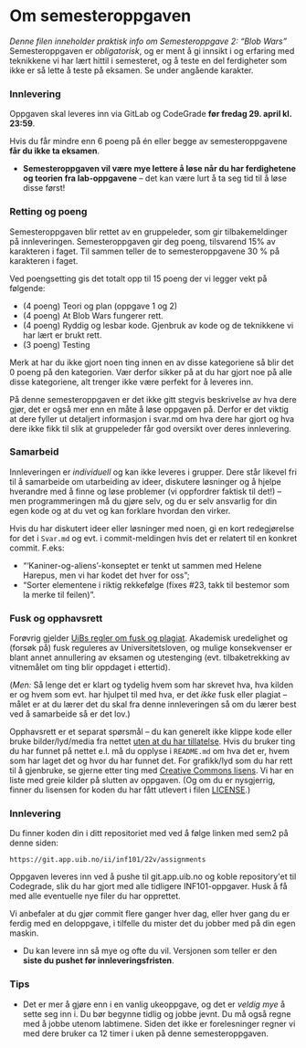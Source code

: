 # Om semesteroppgaven
*Denne filen inneholder praktisk info om Semesteroppgave 2: “Blob Wars”* Semesteroppgaven er *obligatorisk*, 
og er ment å gi innsikt i og erfaring med
teknikkene vi har lært hittil i semesteret, og å teste en del
ferdigheter som ikke er så lette å teste på eksamen. Se under angående
karakter.

### Innlevering
Oppgaven skal leveres inn via GitLab og CodeGrade **før fredag 29. april kl. 23:59**. 

Hvis du får mindre enn 6 poeng på én eller begge av semesteroppgavene **får du ikke ta eksamen**.  

* **Semesteroppgaven vil være mye lettere å løse når du har ferdighetene og teorien fra lab-oppgavene** – det kan være lurt å ta seg tid til å løse disse først!

### Retting og poeng
Semesteroppgaven blir rettet av en gruppeleder, som gir tilbakemeldinger på
innleveringen. Semesteroppgaven gir deg poeng, tilsvarend 15% av karakteren i faget. 
Til sammen teller de to semesteroppgavene 30 % på karakteren i faget. 

Ved poengsetting gis det totalt opp til 15 poeng der vi legger vekt på følgende:

* (4 poeng) Teori og plan (oppgave 1 og 2) 
* (4 poeng) At Blob Wars fungerer rett.
* (4 poeng) Ryddig og lesbar kode. Gjenbruk av kode og de teknikkene vi har lært er brukt rett.
* (3 poeng) Testing 

Merk at har du ikke gjort noen ting innen en av disse kategoriene så blir det 0 poeng på den kategorien.
Vær derfor sikker på at du har gjort noe på alle disse kategoriene, alt trenger ikke være perfekt for å leveres inn.

På denne semesteroppgaven er det ikke gitt stegvis beskrivelse av hva dere gjør, det er også mer enn en måte å løse oppgaven på. Derfor er det viktig at dere fyller ut detaljert informasjon i svar.md om hva dere har gjort
og hva dere ikke fikk til slik at gruppeleder får god oversikt over deres innlevering.

### Samarbeid

Innleveringen er *individuell* og kan ikke leveres i grupper. Dere står likevel fri
til å samarbeide om utarbeiding av ideer, diskutere løsninger og å hjelpe
hverandre med å finne og løse problemer (vi oppfordrer faktisk til det!) – men programmeringen må du gjøre selv, og du er selv ansvarlig for din egen kode og at du vet og kan forklare hvordan den virker.

Hvis du har diskutert ideer eller løsninger med noen, gi en kort redegjørelse for det i `Svar.md` og evt. i commit-meldingen hvis det er relatert til en konkret commit. F.eks: 
* “‘Kaniner-og-aliens’-konseptet er tenkt ut sammen med Helene Harepus, men vi har kodet det hver for oss”;
* “Sorter elementene i riktig rekkefølge (fixes #23, takk til bestemor som la merke til feilen)”.

### Fusk og opphavsrett
Forøvrig gjelder [UiBs regler om fusk og plagiat](http://www.uib.no/studiekvalitet/77864/fusk-hva-er-det-og-hvilke-konsekvenser-f%C3%A5r-det-deg-som-student). Akademisk uredelighet og (forsøk på) fusk reguleres av Universitetsloven, og mulige konsekvenser er blant annet annullering av eksamen og utestenging (evt. tilbaketrekking av vitnemålet om ting blir oppdaget i ettertid).

(*Men:* Så lenge det er klart og tydelig hvem som har skrevet hva, hva kilden er og hvem som evt. har hjulpet til med hva, er det *ikke* fusk eller plagiat – målet er at du lærer det du skal fra denne innleveringen så om du lærer best ved å samarbeide så er det lov.)

Opphavsrett er et separat spørsmål – du kan generelt ikke klippe kode eller bruke bilder/lyd/media fra nettet [uten at du har tillatelse](https://en.wikipedia.org/wiki/Copyright). Hvis du bruker ting du har funnet på nettet e.l. må du opplyse i `README.md` om hva det er, hvem som har laget det og hvor du har funnet det. For grafikk/lyd som du har rett til å gjenbruke, se gjerne etter ting med [Creative Commons lisens](https://creativecommons.org/licenses/). Vi har en liste med greie kilder på slutten av oppgaven. (Og om du er nysgjerrig, finner du lisensen for koden du har fått utlevert i filen [LICENSE](../LICENSE).)

### Innlevering
 Du finner koden din i ditt repositoriet med ved å følge linken med sem2 på denne siden:

    https://git.app.uib.no/ii/inf101/22v/assignments

Oppgaven leveres inn ved å pushe til git.app.uib.no og koble repository'et til Codegrade, slik du har gjort med alle tidligere INF101-oppgaver.
Husk å få med alle eventuelle nye filer du har opprettet.

Vi anbefaler at du gjør commit flere ganger hver dag, eller hver gang du er ferdig med en
deloppgave, i tilfelle du mister det du jobber med på din egen maskin.

* Du kan levere inn så mye og ofte du vil. Versjonen som teller er den **siste du
  pushet før innleveringsfristen**.


### Tips
* Det er mer å gjøre enn i en vanlig ukeoppgave, og det er *veldig mye* å sette seg inn i. 
Du bør begynne tidlig og jobbe jevnt. 
Du må også regne med å jobbe utenom labtimene. Siden det ikke er forelesninger regner vi med dere bruker ca 12 timer i uken på denne semesteroppgaven.
